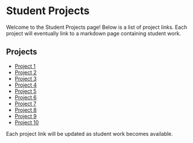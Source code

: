 # Student Projects

Welcome to the Student Projects page! Below is a list of project links. Each project will eventually link to a markdown page containing student work.

## Projects

- [Project 1](#)
- [Project 2](#)
- [Project 3](#)
- [Project 4](#)
- [Project 5](#)
- [Project 6](#)
- [Project 7](#)
- [Project 8](#)
- [Project 9](#)
- [Project 10](#)

Each project link will be updated as student work becomes available.
